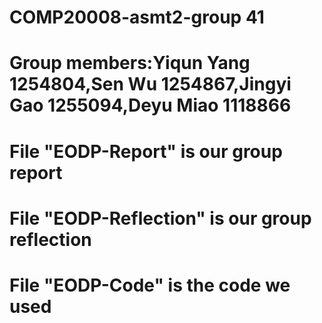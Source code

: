 # COMP20008-asmt2-group 41

# Group members:Yiqun Yang 1254804,Sen Wu 1254867,Jingyi Gao 1255094,Deyu Miao 1118866

# File "EODP-Report" is our group report
# File "EODP-Reflection" is our group reflection
# File "EODP-Code" is the code we used
